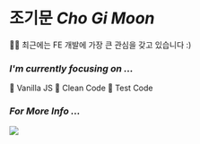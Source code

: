 # 조기문 *Cho Gi Moon*
🧑‍💻 최근에는 FE 개발에 가장 큰 관심을 갖고 있습니다 :)

### *I'm currently focusing on ...* </br>
💯 Vanilla JS  🧼 Clean Code 🧪 Test Code

### *For More Info ...* 
  <a href="https://g1moon.notion.site/Vanilla-Gimoon-Blog-3ffe8d48931a42969369f77da919fa05" target="_blank">
    <img src="https://img.shields.io/badge/Blog-000000?style=flat-square&logo=Notion&logoColor=white"/>
  </a>
